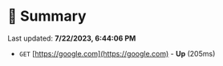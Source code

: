 # 📖 Summary
Last updated: **7/22/2023, 6:44:06 PM**

- `GET` [https://google.com](https://google.com) - **Up** (205ms)
